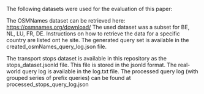 The following datasets were used for the evaluation of this paper:

The OSMNames dataset can be retrieved here: https://osmnames.org/download/
The used dataset was a subset for BE, NL, LU, FR, DE. Instructions on how to retrieve the data for a specific country are listed ont he site.
The generated query set is available in the created_osmNames_query_log.json file. 

The transport stops dataset is available in this repository as the stops_dataset.jsonld file.
This file is stored in the jsonld format.
The real-world query log is available in the log.txt file.
The processed query log (with grouped series of prefix queries) can be found at processed_stops_query_log.json
